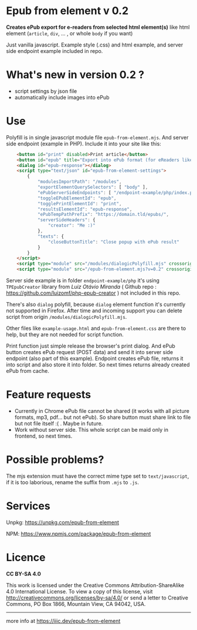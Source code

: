 # Epub from element v 0.2

**Creates ePub export for e-readers from selected html element(s)**
like html element (<code>article</code>, <code>div</code>, … , or whole <code>body</code> if you want)

Just vanilla javascript. Example style (.css) and html example, and server side endpoint example included in repo.

# What's new in version 0.2 ?
- script settings by json file
- automatically include images into ePub

# Use

Polyfill is in single javascript module file `epub-from-element.mjs`. And server side endpoint (example in PHP). Include it into your site like this:

``` html
	<button id="print" disabled>Print article</button>
	<button id="epub" title="Export into ePub format (for eReaders like Kindle, Kobo, Nook, …)" disabled>Export into ePub</button>
	<dialog id="epub-response"></dialog>
	<script type="text/json" id="epub-from-element-settings">
		{
			"modulesImportPath": "/modules",
			"exportElementQuerySelectors": [ "body" ],
			"ePubServerSideEndpoints": [ "/endpoint-example/php/index.php" ],
			"toggleEPubElementId": "epub",
			"togglePrintElementId": "print",
			"resultsElementId": "epub-response",
			"ePubTempPathPrefix": "https://domain.tld/epubs/",
			"serverSideHeaders": {
				"creator": "Me :)"
			},
			"texts": {
				"closeButtonTitle": "Close popup with ePub result"
			}
		}
	</script>
	<script type="module" src="/modules/dialogicPolyfill.mjs" crossorigin="anonymous" integrity="sha256-tcuKQ/zHdgYxhMhX4ouXfqnqtOMXek83f//3owjsOe0="></script>
	<script type="module" src="/epub-from-element.mjs?v=0.2" crossorigin="anonymous" integrity="sha256-ZDlCa5wROr98OYWcaopb2heJ8WXQxW2tAtrPh/7K8lw="></script>

```

Server side example is in folder `endpoint-example/php` it's using `TPEpubCreator` library from *Luiz Otávio Miranda* ( Github repo : https://github.com/luizomf/php-epub-creator ) not included in this repo.

There's also `dialog` polyfill, because `dialog` element function it's currently not supported in Firefox. After time and incoming support you can delete script from origin `/modules/dialogicPolyfill.mjs`.

Other files like `example-usage.html` and `epub-from-element.css` are there to help, but they are not needed for script function.

Print function just simple release the browser's print dialog. And ePub button creates ePub request (POST data) and send it into server side endpoint (also part of this example). Endpoint creates ePub file, returns it into script and also store it into folder. So next times returns already created ePub from cache.

# Feature requests

- Currently in Chrome ePub file cannot be shared (it works with all picture formats, mp3, pdf… but not ePub). So share button must share link to file but not file itself :( . Maybe in future.
- Work without server side. This whole script can be maid only in frontend, so next times.

# Possible problems?

The mjs extension must have the correct mime type set to `text/javascript`, if it is too laborious, rename the suffix from `.mjs` to `.js`.

# Services

Unpkg: https://unpkg.com/epub-from-element

NPM: https://www.npmjs.com/package/epub-from-element

# Licence

**CC BY-SA 4.0**

This work is licensed under the Creative Commons Attribution-ShareAlike 4.0 International License. To view a copy of this license, visit http://creativecommons.org/licenses/by-sa/4.0/ or send a letter to Creative Commons, PO Box 1866, Mountain View, CA 94042, USA.

-------

more info at https://iiic.dev/epub-from-element
